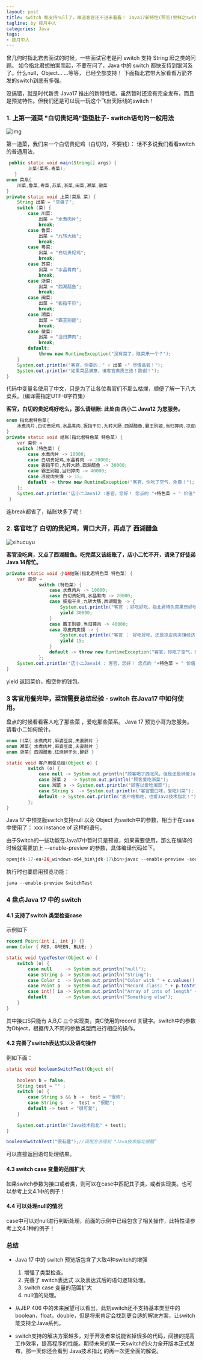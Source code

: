 ```yaml
---
layout: post
title: switch 都支持null了，难道客官还不进来看看！ Java17新特性(预览)尝鲜之switch万剑齐发
tagline: by 揽月中人
categories: Java
tags:
- 揽月中人 
---
```


 曾几何时指北君去面试的时候，一些面试官老是问 switch  支持 String 麽之类的问题。 如今指北君想拍案而起，不要在问了，Java 中的 switch 都快支持到银河系了。什么null，Object... ...等等， 已经全部支持！ 下面指北君带大家看看万箭齐发的switch到底有多强。

没搞错，就是时代新贵 Java17 推出的新特性喽。虽然暂时还没有完全发布，而且是预览特性。但我们还是可以玩一玩这个飞出天际线的switch！

<!--more-->

### 1. 上第一道菜 "白切贵妃鸡"垫垫肚子- switch语句的一般用法

![img](http://www.javanorth.cn/assets/images/2021/lyj/baiqieguifeiji.jpg) 

第一道菜，我们来一个白切贵妃鸡（白切的，不要钱）： 话不多说我们看看switch的普通用法，

```java
 public static void main(String[] args) {
        上菜(菜系.粤菜);
   }
enum 菜系{
    川菜,鲁菜,粤菜,苏菜,浙菜,闽菜,湘菜,徽菜
}
private static void 上菜(菜系 菜) {
    String 出菜 = "空盘子";
    switch (菜) {
        case 川菜:
            出菜 = "水煮肉片";
            break;
        case 鲁菜:
            出菜 = "九转大肠";
            break;
        case 粤菜:
            出菜 = "白切贵妃鸡";
            break;
        case 苏菜:
            出菜 = "水晶肴肉";
            break;
        case 浙菜:
            出菜 = "西湖醋鱼";
            break;
        case 闽菜:
            出菜 = "扳指干贝";
            break;
        case 湘菜:
            出菜 = "霸王别姬";
            break;
        case 徽菜:
            出菜 = "当归獐肉";
            break;
        default:
            throw new RuntimeException("没有菜了，陕菜来一个？");
    }
    System.out.println("客官，你要的：" + 出菜 +" 尽情品尝！");
    System.out.println("如果菜品满意，请客官素质三连！跪谢！");
}
```

代码中变量名使用了中文，只是为了让各位看官们不那么枯燥，顺便了解一下八大菜系。（编译需指定UTF-8字符集）

**客官，白切的贵妃鸡好吃么，那么请结账:  此处由 店小二  Java12 为您服务。**

```java
enum 指北君特色菜{
    水煮肉片,白切贵妃鸡,水晶肴肉,扳指干贝,九转大肠,西湖醋鱼,霸王别姬,当归獐肉,凉皮肉夹馍
}
private static void 结账(指北君特色菜 特色菜) {
    var 菜价 =
    switch (特色菜) {
        case 水煮肉片 -> 10000;
        case 白切贵妃鸡,水晶肴肉 -> 20000;
        case 扳指干贝,九转大肠,西湖醋鱼 -> 30000;
        case 霸王别姬,当归獐肉 -> 40000;
        case 凉皮肉夹馍 -> 15;
        default -> throw new RuntimeException("客官，你吃了空气，免费！");
    };
    System.out.println("店小二Java12 :客官，您好！ 您点的 "+特色菜 + " 价值"+ 菜价/10000 + "万元人名币");
 }
```

连break都省了，结账块多了呢！



### 2. 客官吃了 白切的贵妃鸡，胃口大开，再点了 西湖醋鱼 

![xihucuyu](http://www.javanorth.cn/assets/images/2021/lyj\xihucuyu.jpg)

**客官没吃爽，又点了西湖醋鱼。吃完菜又该结账了，店小二忙不开，请来了好徒弟 Java 14帮忙。**

```java
private static void 小14结账(指北君特色菜 特色菜) {
    var 菜价 =
            switch (特色菜) {
                case 水煮肉片 -> 10000;
                case 白切贵妃鸡,水晶肴肉 -> 20000;
                case 扳指干贝,九转大肠,西湖醋鱼 -> {
                    System.out.println("客官 ：好吃好吃，指北君特色菜果然好吃 ！！！");
                    yield 30000;
                }
                case 霸王别姬,当归獐肉 -> 40000;
                case 凉皮肉夹馍 -> {
                    System.out.println("客官 ： 好吃好吃，还是凉皮肉夹馍经济实惠又好吃 ！！！");
                    yield 15;
                }
                default -> throw new RuntimeException("客官，你吃了空气，免费！");
            };
    System.out.println("店小二Java14 : 客官，您好！ 您点的 "+特色菜 + " 价值"+ 菜价/10000 + "万元人名币");
}
```

yield 返回菜价，掏空你的钱包。



### 3  客官用餐完毕，菜馆需要总结经验 - switch 在Java17 中如何使用。

盘点的时候看看客人吃了那些菜 ，爱吃那些菜系。 Java 17 预览小哥为您服务。请看小二如何统计。

```java
enum 川菜{ 水煮肉片,麻婆豆腐,夫妻肺片 }
enum 湘菜{ 水煮肉片,麻婆豆腐,夫妻肺片 }
enum 浙菜{ 西湖醋鱼,红烧狮子头,醉虾 }

static void 客户用餐总结(Object o) {
        switch (o) {
            case null -> System.out.println("顾客喝了西北风，但是还是钟爱Java技术指北");
            case 浙菜 z  -> System.out.println("顾客爱吃浙菜");
            case 湘菜 x -> System.out.println("顾客以爱吃湘菜");
            case String s  -> System.out.println("客官重口味，爱吃川菜");
            default -> System.out.println("客户啥都吃，也爱Java技术指北！");
        };
}
```

Java 17 中预览版switch支持null 以及 Object 为switch中的参数，相当于在case中使用了： xxx  instance of 这样的语句。

由于Switch的一些功能在Java17中暂时只是预览，如果需要使用，那么在编译的时候就需要加上 --enable-preview 的参数，具体编译代码如下。 

```java
openjdk-17-ea+26_windows-x64_bin\jdk-17\bin>javac --enable-preview -source 17 -encoding utf-8 SwitchTest.javaopenjdk-17-ea+26_windows-x64_bin\jdk-17\bin>javac --enable-preview -source 17 -encoding utf-8 SwitchTest.java
```

执行时也要启用预览功能：

```java
java --enable-preview SwitchTest
```

### 4 盘点Java 17 中的 switch 

#### 	4.1 支持了switch 类型检查case

示例如下 

```java
record Point(int i, int j) {}
enum Color { RED, GREEN, BLUE; }

static void typeTester(Object o) {
    switch (o) {
        case null     -> System.out.println("null");
        case String s -> System.out.println("String");
        case Color c  -> System.out.println("Color with " + c.values().length + " values");
        case Point p  -> System.out.println("Record class: " + p.toString());
        case int[] ia -> System.out.println("Array of ints of length" + ia.length);
        default       -> System.out.println("Something else");
    }
}
```

其中接口S只能有 A,B,C 三个实现类，类C使用的record 关键字。switch中的参数为Object，根据传入不同的参数类型而进行相应的操作。

#### 4.2 完善了switch表达式以及语句操作

例如下面：

```java
static void booleanSwitchTest(Object o){
	
	boolean b = false;
	String test = "" ; 
	switch (o) {
		case String s && b ->  test = "很帅";
		case String s  ->  test = "很酷";		
		default -> test = "很可爱";
	}
	
	System.out.println("Java技术指北" + test);
}

booleanSwitchTest("很有趣");//调用方法得到 "Java技术指北很酷”
```

可以直接返回语句处理结果。

#### 4.3 switch case 变量的范围扩大

如果switch参数为接口或者类，则可以在case中匹配其子类，或者实现类。也可以参考上文4.1中的例子！

#### 4.4 可以处理null的情况

case中可以对null进行判断处理，前面的示例中已经包含了相关操作，此特性请参考上文4.1种的例子！

### 总结

- Java 17 中的 switch 预览版包含了大致4种switch的增强

  1. 增强了类型检查。
  2. 完善了 switch表达式 以及表达式后的语句逻辑处理。
  3. switch case 变量的范围扩大
  4. null值的处理。

- 从JEP 406 中的未来展望可以看出，此刻switch还不支持基本类型中的boolean，float，double，但是将来肯定会找到更合适的解决方案，让switch能支持全Java系列。

- switch支持的解决方案越多，对于开发者来说能省掉很多的代码，间接的提高工作效率，提高程序的性能。期待未来的某一天switch的火力全开版本正式发布，那一天你还会看到 Java技术指北 的再一次更全面的解说。

  